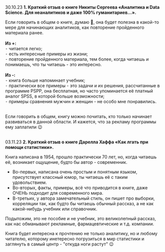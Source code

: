 30.10.23
<b>1. Краткий отзыв о книге Никиты Сергеева «Аналитика и Data Science. Для неаналитиков и даже 100% гуманитариев…».</b> 

Если говорить в общем о книге, думаю 🤔, она будет полезна в какой-то мере для начинающих аналитиков, как повторение пройденного материала ранее.</br></br>
<b>Из +:</b></br>
 ⁃ читается легко;</br>
 ⁃ есть интересные примеры из жизни;</br>
 ⁃ повторение пройденного материала, тем более, когда читаешь и понимаешь, что ты читаешь - это интересно.</br></br>
<b>Из -:</b></br>
 ⁃ книга больше напоминает учебник;</br>
 ⁃ практически все примеры - это задачи и их решения, рассчитанные в программе PSPP, она бесплатная, но часто упоминается её платный аналог SPSS, в которой больше возможности;</br>
 ⁃ примеры сравнения мужчин и женщин - не особо мне понравились.</br></br>

Если говорить в общем, книгу можно почитать, кто только начинает развиваться в данной области. И кажется, что за рекламу программы ему заплатили 😉

</br>
03.11.23
<b>2. Краткий отзыв о книге Дарелла Хаффа «Как лгать при помощи статистики».</b>

Книга написана в 1954, прошло практически 70 лет, но, когда читаешь её, возникает ощущение, будто бы автор - современник.

- Во-первых, написана очень простым и понятным языком, присутствует классный юмор, ты читаешь её с таким удовольствием.
- Во-вторых, факты, примеры, всё что приводится в книге, даже ОЧЕНЬ подходит для современного мира.
- В-третьих, у автора замечательный стиль, он пишет про выборки, корреляции так, как будто бы читаешь обычный рассказ, а не как какой-нибудь учебник или справочник.

Подытожим, это не пособие и не учебник, это великолепный рассказ, как  нас обманывают рекламные, фармацевтические и т.д. компании.

Книга будет интересна к прочтению не только аналитику, но и любому читателю, которому инетересно погрузиться в мир статистики и заглянуть в самый центр - "откуда ноги растут" 😉 

  
